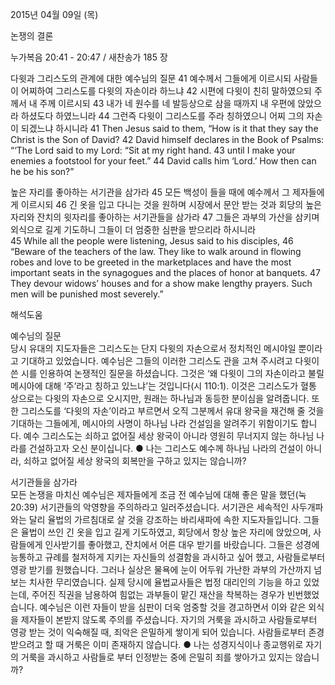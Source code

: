 2015년 04월 09일 (목)

논쟁의 결론



누가복음 20:41 - 20:47 / 새찬송가 185 장


다윗과 그리스도의 관계에 대한 예수님의 질문
41 예수께서 그들에게 이르시되 사람들이 어찌하여 그리스도를 다윗의 자손이라 하느냐 42 시편에 다윗이 친히 말하였으되 주께서 내 주께 이르시되 43 내가 네 원수를 네 발등상으로 삼을 때까지 내 우편에 앉았으라 하셨도다 하였느니라 44 그런즉 다윗이 그리스도를 주라 칭하였으니 어찌 그의 자손이 되겠느냐 하시니라 
41 Then Jesus said to them, “How is it that they say the Christ is the Son of David? 42 David himself declares in the Book of Psalms: “‘The Lord said to my Lord: “Sit at my right hand. 43 until I make your enemies a footstool for your feet.” 44 David calls him ‘Lord.’ How then can he be his son?”   

높은 자리를 좋아하는 서기관을 삼가라
45 모든 백성이 들을 때에 예수께서 그 제자들에게 이르시되 46 긴 옷을 입고 다니는 것을 원하며 시장에서 문안 받는 것과 회당의 높은 자리와 잔치의 윗자리를 좋아하는 서기관들을 삼가라 47 그들은 과부의 가산을 삼키며 외식으로 길게 기도하니 그들이 더 엄중한 심판을 받으리라 하시니라  
45 While all the people were listening, Jesus said to his disciples, 46 “Beware of the teachers of the law. They like to walk around in flowing robes and love to be greeted in the marketplaces and have the most important seats in the synagogues and the places of honor at banquets. 47 They devour widows’ houses and for a show make lengthy prayers. Such men will be punished most severely.”

해석도움





예수님의 질문  
당시 유대의 지도자들은 그리스도는 단지 다윗의 자손으로서 정치적인 메시야일 뿐이라고 기대하고 있었습니다. 예수님은 그들의 이러한 그리스도 관을 고쳐 주시려고 다윗이 쓴 시를 인용하여 논쟁적인 질문을 하셨습니다. 그것은 ‘왜 다윗이 그의 자손이라고 불릴 메시아에 대해 ‘주’라고 칭하고 있느냐’는 것입니다(시 110:1). 이것은 그리스도가 혈통 상으로는 다윗의 자손으로 오시지만, 원래는 하나님과 동등한 분이심을 알려줍니다. 또한 그리스도를 ‘다윗의 자손’이라고 부르면서 오직 그분께서 유대 왕국을 재건해 줄 것을 기대하는 그들에게, 메시아의 사명이 하나님 나라 건설임을 알려주기 위함이기도 합니다. 예수 그리스도는 쇠하고 없어질 세상 왕국이 아니라 영원히 무너지지 않는 하나님 나라를 건설하고자 오신 분이십니다.
● 나는 그리스도 예수께 하나님 나라의 건설이 아니라, 쇠하고 없어질 세상 왕국의 회복만을 구하고 있지는 않습니까?         

서기관들을 삼가라  
모든 논쟁을 마치신 예수님은 제자들에게 조금 전 예수님에 대해 좋은 말을 했던(눅 20:39) 서기관들의 악영향을 주의하라고 일러주셨습니다. 서기관은 세속적인 사두개파와는 달리 율법의 가르침대로 살 것을 강조하는 바리새파에 속한 지도자들입니다. 그들은 율법이 쓰인 긴 옷을 입고 길게 기도하였고, 회당에서 항상 높은 자리에 앉았으며, 사람들에게 인사받기를 좋아했고, 잔치에서 어른 대우 받기를 바랐습니다. 그들은 성경에 능통하고 규례를 철저하게 지키는 자신들의 성결함을 과시하고 싶어 했고, 사람들로부터 영광 받기를 원했습니다. 그러나 실상은 물욕에 눈이 어두워 가난한 과부의 가산까지 넘보는 치사한 무리였습니다. 실제 당시에 율법교사들은 법정 대리인의 기능을 하고 있었는데, 주어진 직권을 남용하여 힘없는 과부들이 맡긴 재산을 착복하는 경우가 빈번했었습니다. 예수님은 이런 자들이 받을 심판이 더욱 엄중할 것을 경고하면서 이와 같은 외식을 제자들이 본받지 않도록 주의를 주셨습니다. 자기의 거룩을 과시하고 사람들로부터 영광 받는 것이 익숙해질 때, 죄악은 은밀하게 쌓이게 되어 있습니다. 사람들로부터 존경받으려고 할 때 거룩은 이미 존재하지 않습니다. 
● 나는 성경지식이나 종교행위로 자기의 거룩을 과시하고 사람들로 부터 인정받는 중에 은밀히 죄를 쌓아가고 있지는 않습니까?
